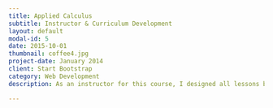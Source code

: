 ```yaml
---
title: Applied Calculus
subtitle: Instructor & Curriculum Development
layout: default
modal-id: 5
date: 2015-10-01
thumbnail: coffee4.jpg
project-date: January 2014
client: Start Bootstrap
category: Web Development
description: As an instructor for this course, I designed all lessons based on given curriculum lecturing three days per week; wrote, administered, and graded all exams; and provided tutoring services to undergraduate students enrolled in math classes ranging from college algebra to differential equations.

---
```

